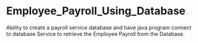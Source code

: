# Employee_Payroll_Using_Database
Ability to create a payroll service database and have java program connect to database Service to retrieve the Employee Payroll from the Database.
